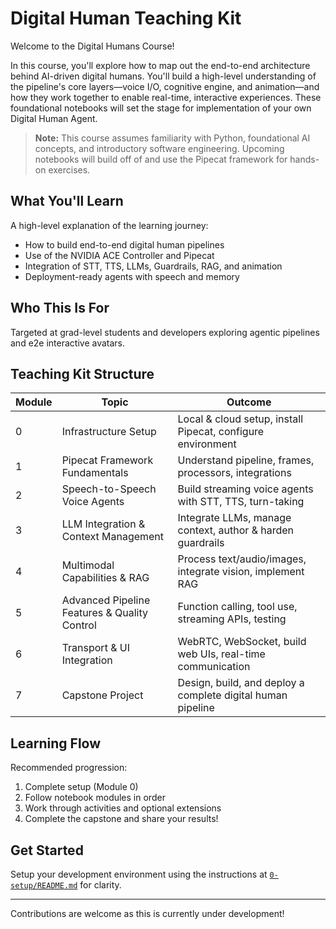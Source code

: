 # Digital Human Teaching Kit

Welcome to the Digital Humans Course!

In this course, you'll explore how to map out the end-to-end architecture behind AI-driven digital humans. You'll build a high-level understanding of the pipeline's core layers—voice I/O, cognitive engine, and animation—and how they work together to enable real-time, interactive experiences. These foundational notebooks will set the stage for implementation of your own Digital Human Agent.

> **Note:** This course assumes familiarity with Python, foundational AI concepts, and introductory software engineering. Upcoming notebooks will build off of and use the Pipecat framework for hands-on exercises.

## What You'll Learn
A high-level explanation of the learning journey:
- How to build end-to-end digital human pipelines
- Use of the NVIDIA ACE Controller and Pipecat
- Integration of STT, TTS, LLMs, Guardrails, RAG, and animation
- Deployment-ready agents with speech and memory

## Who This Is For
Targeted at grad-level students and developers exploring agentic pipelines and e2e interactive avatars.

## Teaching Kit Structure
| Module | Topic                                      | Outcome                                                      |
|--------|--------------------------------------------|--------------------------------------------------------------|
| 0      | Infrastructure Setup                       | Local & cloud setup, install Pipecat, configure environment  |
| 1      | Pipecat Framework Fundamentals             | Understand pipeline, frames, processors, integrations        |
| 2      | Speech-to-Speech Voice Agents              | Build streaming voice agents with STT, TTS, turn-taking      |
| 3      | LLM Integration & Context Management       | Integrate LLMs, manage context, author & harden guardrails   |
| 4      | Multimodal Capabilities & RAG              | Process text/audio/images, integrate vision, implement RAG   |
| 5      | Advanced Pipeline Features & Quality Control| Function calling, tool use, streaming APIs, testing         |
| 6      | Transport & UI Integration                 | WebRTC, WebSocket, build web UIs, real-time communication    |
| 7      | Capstone Project                           | Design, build, and deploy a complete digital human pipeline  |

## Learning Flow
Recommended progression:
1. Complete setup (Module 0)
2. Follow notebook modules in order
3. Work through activities and optional extensions
4. Complete the capstone and share your results!

## Get Started
Setup your development environment using the instructions at [`0-setup/README.md`](notebooks/0-Setup/README.md) for clarity.

---

Contributions are welcome as this is currently under development!